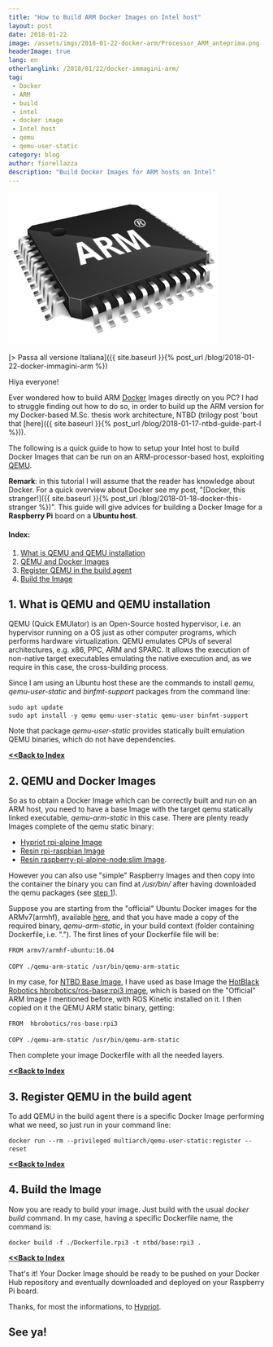 ```yaml
---
title: "How to Build ARM Docker Images on Intel host"
layout: post
date: 2018-01-22
image: /assets/imgs/2018-01-22-docker-arm/Processor_ARM_anteprima.png
headerImage: true
lang: en
otherlanglink: /2018/01/22/docker-immagini-arm/
tag:
 - Docker
 - ARM
 - build
 - intel
 - docker image
 - Intel host
 - qemu
 - qemu-user-static
category: blog
author: fiorellazza
description: "Build Docker Images for ARM hosts on Intel"
---
```

![docker_arm_intel](/assets/imgs/2018-01-22-docker-arm/Processor_ARM.png)

[> Passa all versione Italiana]({{ site.baseurl }}{% post_url /blog/2018-01-22-docker-immagini-arm %})

Hiya everyone!

Ever wondered how to build ARM [Docker](https://www.docker.com/) Images directly on you PC? I had to struggle finding out how to do so, in order to build up the ARM version for my Docker-based M.Sc. thesis work architecture, NTBD (trilogy post 'bout that [here]({{ site.baseurl }}{% post_url /blog/2018-01-17-ntbd-guide-part-I %})).

The following is a quick guide to how to setup your Intel host to build Docker Images that can be run on an ARM-processor-based host, exploiting [QEMU](https://www.qemu.org/).

**Remark**: in this tutorial I will assume that the reader has knowledge about Docker. For a quick overview about Docker see my post, "[Docker, this stranger!]({{ site.baseurl }}{% post_url /blog/2018-01-18-docker-this-stranger %})". This guide will give advices for building a Docker Image for a **Raspberry Pi** board on a **Ubuntu host**.

#### Index:
1. [What is QEMU and QEMU installation](#1-what-is-qemu-and-qemu-installation)
2. [QEMU and Docker Images](#2-qemu-and-docker-images)
3. [Register QEMU in the build agent](#3-register-qemu-in-the-build-agent)
4. [Build the Image](#4-build-the-image)

## 1. What is QEMU and QEMU installation
 QEMU (Quick EMUlator) is an Open-Source hosted hypervisor, i.e. an hypervisor running on a OS just as other computer programs, which performs hardware virtualization. QEMU emulates CPUs of several architectures, e.g. x86, PPC, ARM and SPARC. It allows the execution of non-native target executables emulating the native execution and, as we require in this case, the cross-building process.

 Since I am using an Ubuntu host these are the commands to install *qemu*, *qemu-user-static* and *binfmt-support* packages from the command line:

 ``` 
 sudo apt update
 sudo apt install -y qemu qemu-user-static qemu-user binfmt-support
 ```

 Note that package *qemu-user-static* provides statically built emulation QEMU binaries, which do not have dependencies. 
 
[**<<Back to Index**](#index)

## 2. QEMU and Docker Images
So as to obtain a Docker Image which can be correctly built and run on an ARM host, you need to have a base Image with the target qemu statically linked executable, *qemu-arm-static* in this case. There are plenty ready Images complete of the qemu static binary: 
- [Hypriot rpi-alpine Image](https://hub.docker.com/r/hypriot/rpi-alpine/)
- [Resin rpi-raspbian Image](https://hub.docker.com/r/resin/rpi-raspbian/)
- [Resin raspberry-pi-alpine-node:slim Image](https://hub.docker.com/r/resin/raspberry-pi-alpine-node/). 

However you can also use "simple" Raspberry Images and then copy into the container the binary you can find at */usr/bin/* after having downloaded the qemu packages (see [step 1](#1-what-is-qemu-and-qemu-installation)).

Suppose you are starting from the "official" Ubuntu Docker images for the ARMv7(armhf), available [here](https://hub.docker.com/r/armv7/armhf-ubuntu/), and that you have made a copy of the required binary, *qemu-arm-static*, in your build context (folder containing Dockerfile, i.e. "."). The first lines of your Dockerfile file will be:

```
FROM armv7/armhf-ubuntu:16.04

COPY ./qemu-arm-static /usr/bin/qemu-arm-static
```

In my case, for [NTBD Base Image](https://github.com/HotBlackRobotics/ntbd/blob/devel/NTBD_base/Dockerfile.rpi3), I have used as base Image the [HotBlack Robotics hbrobotics/ros-base:rpi3 image](https://hub.docker.com/r/hbrobotics/ros-base/), which is based on the "Official" ARM Image I mentioned before, with ROS Kinetic installed on it. I then copied on it the QEMU ARM static binary, getting:

```
FROM  hbrobotics/ros-base:rpi3

COPY ./qemu-arm-static /usr/bin/qemu-arm-static
```

Then complete your image Dockerfile with all the needed layers.

[**<<Back to Index**](#index)

## 3. Register QEMU in the build agent
To add QEMU in the build agent there is a specific Docker Image performing what we need, so just run in your command line:
```
docker run --rm --privileged multiarch/qemu-user-static:register --reset
```

[**<<Back to Index**](#index)

## 4. Build the Image
Now you are ready to build your image. Just build with the usual *docker build* command. In my case, having a specific Dockerfile name, the command is:

```
docker build -f ./Dockerfile.rpi3 -t ntbd/base:rpi3 .
```

[**<<Back to Index**](#index)

That's it! Your Docker Image should be ready to be pushed on your Docker Hub repository and eventually downloaded and deployed on your Raspberry Pi board.

Thanks, for most the informations, to [Hypriot](https://blog.hypriot.com/post/setup-simple-ci-pipeline-for-arm-images/).
<br>
## See ya! 

